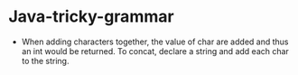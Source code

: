 # Java-tricky-grammar

- When adding characters together, the value of char are added and thus an int would be returned. To concat, declare a string and add each char to the string.

